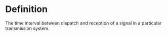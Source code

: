 # Definition

The time interval between dispatch and reception of a signal in a
particular transmission system.
